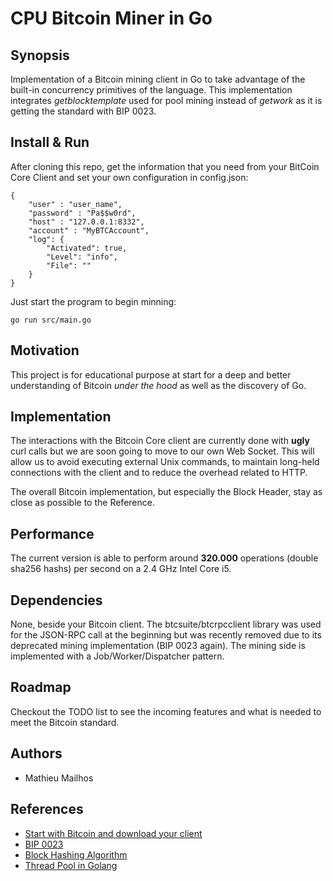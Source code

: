 # CPU Bitcoin Miner in Go

## Synopsis

Implementation of a Bitcoin mining client in Go to take advantage of the built-in concurrency primitives of the language. 
This implementation integrates _getblocktemplate_ used for pool mining instead of _getwork_ as it is getting the standard with BIP 0023. 

## Install & Run
After cloning this repo, get the information that you need from your BitCoin Core Client and set your own configuration in config.json:
```
{
    "user" : "user_name",
    "password" : "Pa$$w0rd",
    "host" : "127.0.0.1:8332",
    "account" : "MyBTCAccount",
    "log": {
        "Activated": true,
        "Level": "info",
        "File": ""
    }
}

```
Just start the program to begin minning:
```
go run src/main.go
```

## Motivation

This project is for educational purpose at start for a deep and better understanding of Bitcoin _under the hood_ as well as the discovery of Go.

## Implementation

The interactions with the Bitcoin Core client are currently done with __ugly__ curl calls but we are soon going to move to our own Web Socket. This will allow us to avoid executing external Unix commands, to maintain long-held connections with the client and to reduce the overhead related to HTTP.

The overall Bitcoin implementation, but especially the Block Header, stay as close as possible to the Reference. 

## Performance

The current version is able to perform around __320.000__ operations (double sha256 hashs) per second on a 2.4 GHz Intel Core i5.

## Dependencies

None, beside your Bitcoin client. 
The btcsuite/btcrpcclient library was used for the JSON-RPC call at the beginning but was recently removed due to its deprecated mining implementation (BIP 0023 again).
The mining side is implemented with a Job/Worker/Dispatcher pattern. 

## Roadmap

Checkout the TODO list to see the incoming features and what is needed to meet the Bitcoin standard. 

## Authors
- Mathieu Mailhos

## References
- [Start with Bitcoin and download your client](https://bitcoin.org/en/)
- [BIP 0023](https://en.bitcoin.it/wiki/BIP_0023)
- [Block Hashing Algorithm](https://en.bitcoin.it/wiki/Block_hashing_algorithm)
- [Thread Pool in Golang](http://marcio.io/2015/07/handling-1-million-requests-per-minute-with-golang/)
